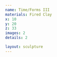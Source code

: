 ```yaml
---
name: Time/Forms III
materials: Fired Clay
x: 10
y: 20
z: 33
images: 2
details: 2

layout: sculpture
---
```

